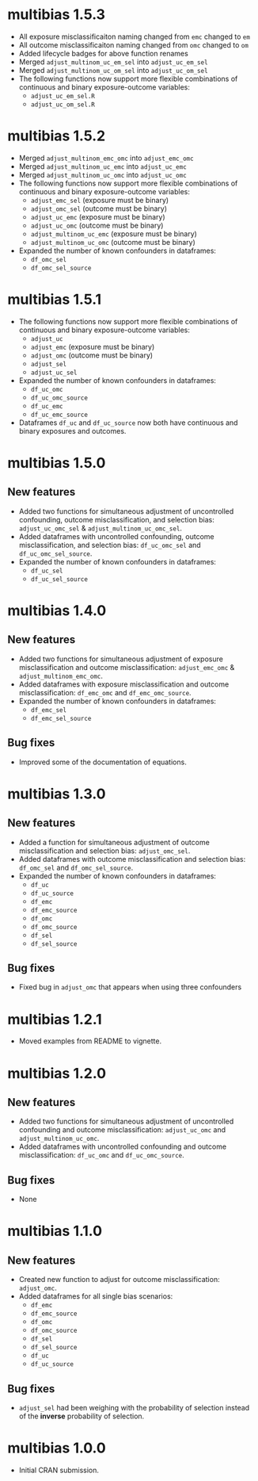 # multibias 1.5.3

* All exposure misclassificaiton naming changed from  `emc` changed to `em`
* All outcome misclassificaiton naming changed from  `omc` changed to `om`
* Added lifecycle badges for above function renames
* Merged `adjust_multinom_uc_em_sel` into `adjust_uc_em_sel`
* Merged `adjust_multinom_uc_om_sel` into `adjust_uc_om_sel`
* The following functions now support more flexible combinations of continuous
  and binary exposure-outcome variables:
  * `adjust_uc_em_sel.R`
  * `adjust_uc_om_sel.R`

# multibias 1.5.2

* Merged `adjust_multinom_emc_omc` into `adjust_emc_omc`
* Merged `adjust_multinom_uc_emc` into `adjust_uc_emc`
* Merged `adjust_multinom_uc_omc` into `adjust_uc_omc`
* The following functions now support more flexible combinations of continuous
  and binary exposure-outcome variables:
  * `adjust_emc_sel` (exposure must be binary)
  * `adjust_omc_sel` (outcome must be binary)
  * `adjust_uc_emc` (exposure must be binary)
  * `adjust_uc_omc` (outcome must be binary)
  * `adjust_multinom_uc_emc` (exposure must be binary)
  * `adjust_multinom_uc_omc` (outcome must be binary)
* Expanded the number of known confounders in dataframes:
  * `df_omc_sel`
  * `df_omc_sel_source`

# multibias 1.5.1

* The following functions now support more flexible combinations of continuous
  and binary exposure-outcome variables:
  * `adjust_uc`
  * `adjust_emc` (exposure must be binary)
  * `adjust_omc` (outcome must be binary)
  * `adjust_sel`
  * `adjust_uc_sel`
* Expanded the number of known confounders in dataframes:
  * `df_uc_omc`
  * `df_uc_omc_source`
  * `df_uc_emc`
  * `df_uc_emc_source`
* Dataframes `df_uc` and `df_uc_source` now both have continuous and
  binary exposures and outcomes.

# multibias 1.5.0

## New features

* Added two functions for simultaneous adjustment of uncontrolled confounding, 
  outcome misclassification, and selection bias: `adjust_uc_omc_sel` & 
  `adjust_multinom_uc_omc_sel`.
* Added dataframes with uncontrolled confounding, outcome misclassification, 
  and selection bias: `df_uc_omc_sel` and `df_uc_omc_sel_source`.
* Expanded the number of known confounders in dataframes:
  * `df_uc_sel`
  * `df_uc_sel_source`

# multibias 1.4.0

## New features

* Added two functions for simultaneous adjustment of exposure misclassification
  and outcome misclassification: `adjust_emc_omc` & `adjust_multinom_emc_omc`.
* Added dataframes with exposure misclassification and outcome
  misclassification: `df_emc_omc` and `df_emc_omc_source`.
* Expanded the number of known confounders in dataframes:
  * `df_emc_sel`
  * `df_emc_sel_source`

## Bug fixes

* Improved some of the documentation of equations.

# multibias 1.3.0

## New features

* Added a function for simultaneous adjustment of outcome misclassification
  and selection bias: `adjust_omc_sel`.
* Added dataframes with outcome misclassification and selection bias:
  `df_omc_sel` and `df_omc_sel_source`.
* Expanded the number of known confounders in dataframes:
  * `df_uc`
  * `df_uc_source`
  * `df_emc`
  * `df_emc_source`
  * `df_omc`
  * `df_omc_source`
  * `df_sel`
  * `df_sel_source`

## Bug fixes

* Fixed bug in `adjust_omc` that appears when using three confounders

# multibias 1.2.1

* Moved examples from README to vignette.

# multibias 1.2.0

## New features

* Added two functions for simultaneous adjustment of uncontrolled confounding
  and outcome misclassification: `adjust_uc_omc` and `adjust_multinom_uc_omc`.
* Added dataframes with uncontrolled confounding and outcome misclassification:
  `df_uc_omc` and `df_uc_omc_source`.

## Bug fixes

* None

# multibias 1.1.0

## New features

* Created new function to adjust for outcome misclassification: `adjust_omc`.
* Added dataframes for all single bias scenarios:
  * `df_emc`
  * `df_emc_source`
  * `df_omc`
  * `df_omc_source`
  * `df_sel`
  * `df_sel_source`
  * `df_uc`
  * `df_uc_source`

## Bug fixes

* `adjust_sel` had been weighing with the probability of selection
  instead of the **inverse** probability of selection.

# multibias 1.0.0

* Initial CRAN submission.